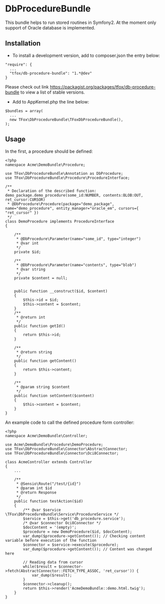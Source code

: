 # DbProcedureBundle
This bundle helps to run stored routines in Symfony2. At the moment only support of Oracle database is implemented.

## Installation
* To install a development version, add to composer.json the entry below:
```
"require": {
  ...
  "tfox/db-procedure-bundle": "1.*@dev"
}
```
Please check out link https://packagist.org/packages/tfox/db-procedure-bundle to view a list of stable versions.

* Add to AppKernel.php the line below:
```
$bundles = array(
  ...
  new TFox\DbProcedureBundle\TFoxDbProcedureBundle(),
);
```
## Usage
In the first, a procedure should be defined:

```
<?php
namespace Acme\DemoBundle\Procedure;

use TFox\DbProcedureBundle\Annotation as DbProcedure;
use TFox\DbProcedureBundle\Procedure\ProcedureInterface;

/**
 * Declaration of the described function: demo_package.demo_procedure(some_id:NUMBER, contents:BLOB:OUT, ret_cursor:CURSOR)
 * @DbProcedure\Procedure(package="demo_package", name="demo_procedure", entity_manager="oracle_em", cursors={ "ret_cursor" })
 */
class DemoProcedure implements ProcedureInterface
{

    /**
     * @DbProcedure\Parameter(name="some_id", type="integer")
     * @var int
     */
    private $id;

    /**
     * @DbProcedure\Parameter(name="contents", type="blob")
     * @var string
     */
    private $content = null;


    public function __construct($id, $content)
    {
        $this->id = $id;
        $this->content = $content;
    }
    /**
     * @return int
     */
    public function getId()
    {
        return $this->id;
    }

    /**
     * @return string
     */
    public function getContent()
    {
        return $this->content;
    }

    /**
     * @param string $content
     */
    public function setContent($content)
    {
        $this->content = $content;
    }
}
```
An example code to call the defined procedure form controller:

```
<?php
namespace Acme\DemoBundle\Controller;

use Acme\DemoBundle\Procedure\DemoProcedure;
use TFox\DbProcedureBundle\Connector\AbstractConnector;
use TFox\DbProcedureBundle\Connector\Oci8Connector;

class AcmeController extends Controller
{
    ...

    /**
     * @Sensio\Route("/test/{id}")
     * @param int $id
     * @return Response
     */
    public function testAction($id)
    {
        /** @var $service \TFox\DbProcedureBundle\Service\ProcedureService */
        $service = $this->get('db_procedure.service');
        /* @var $connector Oci8Connector */
        $docContent = '(empty)';
        $procedure = new DemoProcedure($id, $docContent);
        var_dump($procedure->getContent()); // Checking content variable before execution of the function
        $connector = $service->execute($procedure);
        var_dump($procedure->getContent()); // Content was changed here

        // Reading data from cursor
        while($result = $connector->fetch(AbstractConnector::FETCH_TYPE_ASSOC, 'ret_cursor')) {
            var_dump($result);
        }
        $connector->cleanup();
        return $this->render('AcmeDemoBundle::demo.html.twig');
    }
}
```

